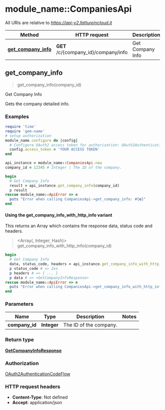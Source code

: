 # module_name::CompaniesApi

All URIs are relative to *https://api-v2.fattureincloud.it*

| Method | HTTP request | Description |
| ------ | ------------ | ----------- |
| [**get_company_info**](CompaniesApi.md#get_company_info) | **GET** /c/{company_id}/company/info | Get Company Info |


## get_company_info

> <GetCompanyInfoResponse> get_company_info(company_id)

Get Company Info

Gets the company detailed info.

### Examples

```ruby
require 'time'
require 'gem-name'
# setup authorization
module_name.configure do |config|
  # Configure OAuth2 access token for authorization: OAuth2AuthenticationCodeFlow
  config.access_token = 'YOUR ACCESS TOKEN'
end

api_instance = module_name::CompaniesApi.new
company_id = 12345 # Integer | The ID of the company.

begin
  # Get Company Info
  result = api_instance.get_company_info(company_id)
  p result
rescue module_name::ApiError => e
  puts "Error when calling CompaniesApi->get_company_info: #{e}"
end
```

#### Using the get_company_info_with_http_info variant

This returns an Array which contains the response data, status code and headers.

> <Array(<GetCompanyInfoResponse>, Integer, Hash)> get_company_info_with_http_info(company_id)

```ruby
begin
  # Get Company Info
  data, status_code, headers = api_instance.get_company_info_with_http_info(company_id)
  p status_code # => 2xx
  p headers # => { ... }
  p data # => <GetCompanyInfoResponse>
rescue module_name::ApiError => e
  puts "Error when calling CompaniesApi->get_company_info_with_http_info: #{e}"
end
```

### Parameters

| Name | Type | Description | Notes |
| ---- | ---- | ----------- | ----- |
| **company_id** | **Integer** | The ID of the company. |  |

### Return type

[**GetCompanyInfoResponse**](GetCompanyInfoResponse.md)

### Authorization

[OAuth2AuthenticationCodeFlow](../README.md#OAuth2AuthenticationCodeFlow)

### HTTP request headers

- **Content-Type**: Not defined
- **Accept**: application/json

